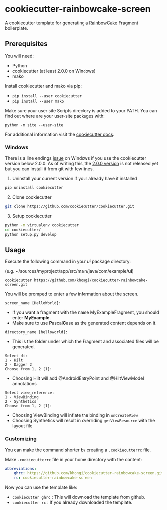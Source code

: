 # cookiecutter-rainbowcake-screen
A cookiecutter template for generating a [RainbowCake](https://rainbowcake.dev/) Fragment boilerplate.

## Prerequisites

You will need:
- Python
- cookiecutter (at least 2.0.0 on Windows)
- mako

Install cookiecutter and mako via pip:
- `pip install --user cookiecutter`
- `pip install --user mako`

Make sure your user site Scripts directory is added to your PATH.
You can find out where are your user-site packages with:

`python -m site --user-site`

For additional information visit the [cookiecutter docs](https://cookiecutter.readthedocs.io/en/stable/installation.html).

### Windows
There is a line endings [issue](https://github.com/cookiecutter/cookiecutter/issues/405) on Windows if you use the cookiecutter version below 2.0.0.
As of writing this, the [2.0.0 version](https://github.com/cookiecutter/cookiecutter/issues/1555) is not released yet but you can install it from git with few lines.

1. Uninstall your current version if your already have it installed
```Bash
pip uninstall cookiecutter
```
2. Clone cookiecutter
```Bash
git clone https://github.com/cookiecutter/cookiecutter.git
```
3. Setup cookiecutter
```Bash
python -m virtualenv cookiecutter
cd cookiecutter/
python setup.py develop
```

## Usage

Execute the following command in your *ui* package directory:

(e.g. ~/sources/myproject/app/src/main/java/com/example/**ui**)

`cookiecutter https://github.com/khongi/cookiecutter-rainbowcake-screen.git`

You will be promped to enter a few information about the screen.

```
screen_name [HelloWorld]:
```

* If you want a fragment with the name MyExampleFragment, you should enter **MyExample**.
* Make sure to use **P**ascal**C**ase as the generated content depends on it.

```
directory_name [helloworld]:
```

* This is the folder under which the Fragment and associated files will be generated.

```
Select di:
1 - Hilt
2 - Dagger 2
Choose from 1, 2 [1]:
```

* Choosing Hilt will add @AndroidEntryPoint and @HiltViewModel annotations

```
Select view_reference:
1 - ViewBinding
2 - Synthetics
Choose from 1, 2 [1]:
```

* Choosing ViewBinding will inflate the binding in `onCreateView`
* Choosing Synthetics will result in overriding `getViewResource` with the layout file

### Customizing

You can make the command shorter by creating a `.cookiecutterrc` file.

Make `.cookiecutterrc` file in your home directory with the content:
```yaml
abbreviations:
    ghrc: https://github.com/khongi/cookiecutter-rainbowcake-screen.git
    rc: cookiecutter-rainbowcake-screen
```

Now you can use the template like:

- `cookiecutter ghrc` : This will download the template from github.
- `cookiecutter rc` : If you already downloaded the template.


